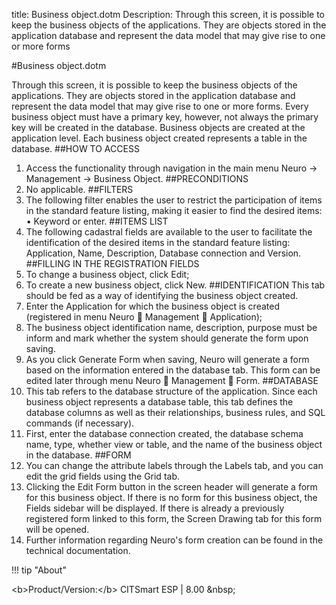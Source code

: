 title: Business object.dotm
Description: Through this screen, it is possible to keep the business objects of the applications. They are objects stored in the application database and represent the data model that may give rise to one or more forms

#Business object.dotm  

Through this screen, it is possible to keep the business objects of the applications. They are objects stored in the application database and represent the data model that may give rise to one or more forms.
Every business object must have a primary key, however, not always the primary key will be created in the database. Business objects are created at the application level.
Each business object created represents a table in the database.
##HOW TO ACCESS
1.	Access the functionality through navigation in the main menu Neuro → Management → Business Object.
##PRECONDITIONS
1.	No applicable.
##FILTERS
1.	The following filter enables the user to restrict the participation of items in the standard feature listing, making it easier to find the desired items:
•	Keyword or enter.
##ITEMS LIST
1.	The following cadastral fields are available to the user to facilitate the identification of the desired items in the standard feature listing: Application, Name, Description, Database connection and Version.
##FILLING IN THE REGISTRATION FIELDS
1.	To change a business object, click Edit;
2.	To create a new business object, click New.
##IDENTIFICATION
This tab should be fed as a way of identifying the business object created.
1.	Enter the Application for which the business object is created (registered in menu Neuro   Management   Application);
2.	 The business object identification name, description, purpose must be inform and mark whether the system should generate the form upon saving.
3.	As you click Generate Form when saving, Neuro will generate a form based on the information entered in the database tab. This form can be edited later through menu Neuro  Management  Form.
##DATABASE
1.	This tab refers to the database structure of the application. Since each business object represents a database table, this tab defines the database columns as well as their relationships, business rules, and SQL commands (if necessary).
2.	First, enter the database connection created, the database schema name, type, whether view or table, and the name of the business object in the database.
##FORM
1.	You can change the attribute labels through the Labels tab, and you can edit the grid fields using the Grid tab.
2.	Clicking the Edit Form button in the screen header will generate a form for this business object. If there is no form for this business object, the Fields sidebar will be displayed. If there is already a previously registered form linked to this form, the Screen Drawing tab for this form will be opened.
3.	Further information regarding Neuro's form creation can be found in the technical documentation.

!!! tip "About"

\<b\>Product/Version:\</b\> CITSmart ESP \| 8.00 \&nbsp;&nbsp;

